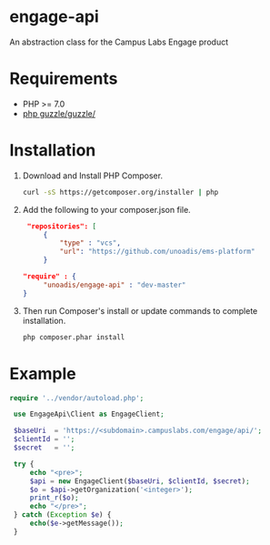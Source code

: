 # engage-api

An abstraction class for the Campus Labs Engage product

# Requirements

- PHP >= 7.0
- [php guzzle/guzzle/](https://github.com/guzzle/guzzle/)

# Installation

1. Download and Install PHP Composer.

   ``` sh
   curl -sS https://getcomposer.org/installer | php
   ```

2. Add the following to your composer.json file.
   ```json
	"repositories": [
        {
        	"type" : "vcs",
        	"url": "https://github.com/unoadis/ems-platform"
        }
   ```
   ```json
   "require" : {
        "unoadis/engage-api" : "dev-master"
   }
   ```

3. Then run Composer's install or update commands to complete installation.

   ```sh
   php composer.phar install
   ```

# Example

   ```php
   require '../vendor/autoload.php';

	use EngageApi\Client as EngageClient;

	$baseUri  = 'https://<subdomain>.campuslabs.com/engage/api/';
	$clientId = '';
	$secret   = '';

	try {
	    echo "<pre>";
	    $api = new EngageClient($baseUri, $clientId, $secret);
	    $o = $api->getOrganization('<integer>');
	    print_r($o);
	    echo "</pre>";
	} catch (Exception $e) {
	    echo($e->getMessage());
	}
   ```

